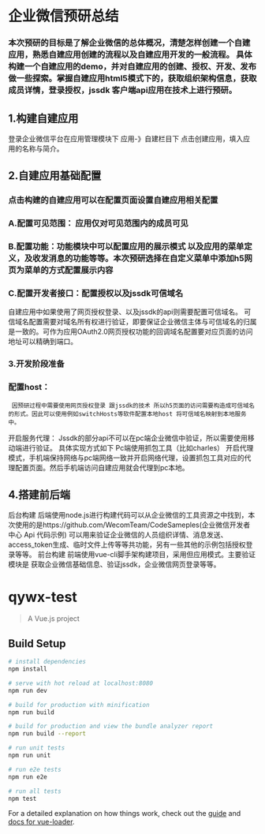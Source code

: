
# 企业微信预研总结
### 本次预研的目标是了解企业微信的总体概况，清楚怎样创建一个自建应用，熟悉自建应用创建的流程以及自建应用开发的一般流程。 具体构建一个自建应用的demo，并对自建应用的创建、授权、开发、发布做一些探索。掌握自建应用html5模式下的，获取组织架构信息，获取成员详情，登录授权，jssdk 客户端api应用在技术上进行预研。
## 1.构建自建应用
  登录企业微信平台在应用管理模块下 应用-》自建栏目下 点击创建应用，填入应用的名称与简介。
## 2.自建应用基础配置
   ### 点击构建的自建应用可以在配置页面设置自建应用相关配置
### A.配置可见范围： 应用仅对可见范围内的成员可见
### B.配置功能：功能模块中可以配置应用的展示模式  以及应用的菜单定义，及收发消息的功能等等。本次预研选择在自定义菜单中添加h5网页为菜单的方式配置展示内容
### C.配置开发者接口：配置授权以及jssdk可信域名
  自建应用中如果使用了网页授权登录、以及jssdk的api则需要配置可信域名。
可信域名配置需要对域名所有权进行验证，即要保证企业微信主体与可信域名的归属是一致的。可作为应用OAuth2.0网页授权功能的回调域名配置要对应页面的访问地址可以精确到端口。
### 3.开发阶段准备
  ### 配置host： 
     因预研过程中需要使用网页授权登录 跟jssdk的技术 所以h5页面的访问需要构造成可信域名的形式。因此可以使用例如switchHosts等软件配置本地host 将可信域名映射到本地服务中。
  开启服务代理：
     Jssdk的部分api不可以在pc端企业微信中验证，所以需要使用移动端进行验证。
具体实现方式如下
     Pc端使用抓包工具（比如charles） 开启代理模式，手机端保持网络与pc端网络一致并开启网络代理，设置抓包工具对应的代理配置页面。然后手机端访问自建应用就会代理到pc本地。
## 4.搭建前后端
   后台构建
   后端使用node.js进行构建代码可以从企业微信的工具资源之中找到，本次使用的是https://github.com/WecomTeam/CodeSameples(企业微信开发者中心 Api 代码示例)  可以用来验证企业微信的人员组织详情、消息发送、access_token生成、临时文件上传等等共功能，另有一些其他的示例包括授权登录等等。
前台构建
  前端使用vue-cli脚手架构建项目，采用但应用模式。主要验证模块是  获取企业微信基础信息、验证jssdk，企业微信网页登录等等。



# qywx-test

> A Vue.js project

## Build Setup

``` bash
# install dependencies
npm install

# serve with hot reload at localhost:8080
npm run dev

# build for production with minification
npm run build

# build for production and view the bundle analyzer report
npm run build --report

# run unit tests
npm run unit

# run e2e tests
npm run e2e

# run all tests
npm test
```

For a detailed explanation on how things work, check out the [guide](http://vuejs-templates.github.io/webpack/) and [docs for vue-loader](http://vuejs.github.io/vue-loader).
